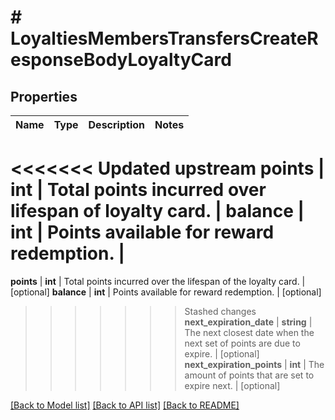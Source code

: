 # # LoyaltiesMembersTransfersCreateResponseBodyLoyaltyCard

## Properties

Name | Type | Description | Notes
------------ | ------------- | ------------- | -------------
<<<<<<< Updated upstream
**points** | **int** | Total points incurred over lifespan of loyalty card. |
**balance** | **int** | Points available for reward redemption. |
=======
**points** | **int** | Total points incurred over the lifespan of the loyalty card. | [optional]
**balance** | **int** | Points available for reward redemption. | [optional]
>>>>>>> Stashed changes
**next_expiration_date** | **string** | The next closest date when the next set of points are due to expire. | [optional]
**next_expiration_points** | **int** | The amount of points that are set to expire next. | [optional]

[[Back to Model list]](../../README.md#models) [[Back to API list]](../../README.md#endpoints) [[Back to README]](../../README.md)
